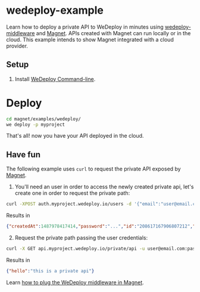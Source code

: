 # wedeploy-example

Learn how to deploy a private API to WeDeploy in minutes using [wedeploy-middleware](http://github.com/wedeploy/wedeploy-middleware) and [Magnet](http://github.com/wedeploy/magnet). APIs created with Magnet can run locally or in the cloud. This example intends to show Magnet integrated with a cloud provider.

## Setup

1. Install [WeDeploy Command-line](http://wedeploy.com/docs/intro/using-the-command-line.html).

# Deploy

```sh
cd magnet/examples/wedeploy/
we deploy -p myproject
```

That's all! now you have your API deployed in the cloud.

## Have fun

The following example uses `curl` to request the private API exposed by [Magnet](http://github.com/wedeploy/magnet).

1. You'll need an user in order to access the newly created private api, let's create one in order to request the private path:

```sh
curl -XPOST auth.myproject.wedeploy.io/users -d '{"email":"user@email.com", "password":"pass"}' -H 'Content-Type: application/json'
```

Results in

```json
{"createdAt":1487978417414,"password":"...","id":"208617167906807212","email":"user@email.com"}
```

2. Request the private path passing the user credentials:

```sh
curl -X GET api.myproject.wedeploy.io/private/api -u user@email.com:pass -v
```

Results in

```json
{"hello":"this is a private api"}
```

Learn [how to plug the WeDeploy middleware in Magnet](https://github.com/wedeploy/magnet/blob/master/examples/wedeploy/api/start.js).
